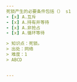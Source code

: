 ```yaml
---
死锁产生的必要条件包括（） s1
- [x] A.互斥
- [x] A.持有并等待
- [x] A.非抢占
- [x] A.循环等待

> 知识点：死锁。
> 出处：网络
> 难度：1
> ABCD


---
```


